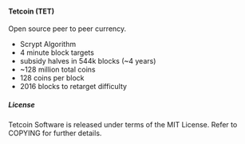 #### **Tetcoin (TET)**

Open source peer to peer currency.
* Scrypt Algorithm
* 4 minute block targets
* subsidy halves in 544k blocks (~4 years)
* ~128 million total coins
* 128 coins per block
* 2016 blocks to retarget difficulty

##### **License**

Tetcoin Software is released under terms of the MIT License.  Refer to COPYING for further details.
